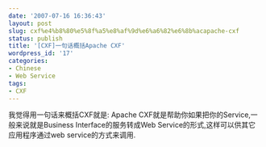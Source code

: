 ```yaml
---
date: '2007-07-16 16:36:43'
layout: post
slug: cxf%e4%b8%80%e5%8f%a5%e8%af%9d%e6%a6%82%e6%8b%acapache-cxf
status: publish
title: '[CXF]一句话概括Apache CXF'
wordpress_id: '17'
categories:
- Chinese
- Web Service
tags:
- CXF
---
```


我觉得用一句话来概括CXF就是:
Apache CXF就是帮助你如果把你的Service,一般来说就是Business Interface的服务转成Web Service的形式,这样可以供其它应用程序通过web service的方式来调用.
